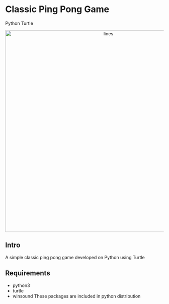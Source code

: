 # Classic Ping Pong Game
Python Turtle

<p align="center">
    <img src="https://https://github.com/Saffian-Asghar/Classic-Ping-Pong-Game/blob/master/game.gif?raw=true" width="640" alt="lines" /><br>    
</p> 

## Intro
A simple classic ping pong game developed on Python using Turtle
## Requirements
* python3
* turtle
* winsound
These packages are included in python distribution

